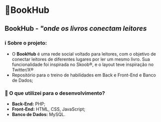# 📙BookHub
## BookHub - ***"onde os livros conectam leitores***

### ℹ️ Sobre o projeto:
- O **BookHub** é uma rede social voltado para leitores, com o objetivo de conectar leitores de diferentes lugares por ler um mesmo livro. Sua funcionalidade foi inspirada no Skoob®, e o layout teve inspiração no Twitter/X®
- Repositório para o treino de habilidades em Back e Front-End e Banco de Dados;

### 👾 O que utilizei para o desenvolvimento?
- **Back-End:** PHP;
- **Front-End:** HTML, CSS, JavaScript;
- **Banco de Dados:** MySQL.
